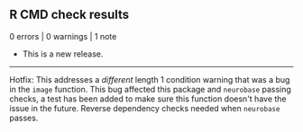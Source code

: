 ## R CMD check results

0 errors | 0 warnings | 1 note

* This is a new release.
--- 
Hotfix: This addresses a *different* length 1 condition warning that was a bug in the `image` function.  This bug affected this package and `neurobase` passing checks, a test has been added to make sure this function doesn't have the issue in the future.  Reverse dependency checks needed when `neurobase` passes.

